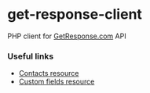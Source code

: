 # get-response-client

PHP client for [GetResponse.com]() API

### Useful links

* [Contacts resource](https://apidocs.getresponse.com/v3/resources/contacts)
* [Custom fields resource](https://apidocs.getresponse.com/v3/resources/customfields)